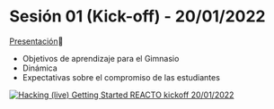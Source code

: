 # Sesión 01 (Kick-off) - 20/01/2022

[Presentación](https://docs.google.com/presentation/d/e/2PACX-1vTshigRPwn2LDstXmpcvCe_oGsgV_EHNCJPQwJ-xkW4mPq_9dEx5i5AbrnTX2Z0CfyCc99EGReTAjky/pub?start=false&loop=false&delayms=5000)🔗

- Objetivos de aprendizaje para el Gimnasio
- Dinámica
- Expectativas sobre el compromiso de las estudiantes

[![Hacking (live) Getting Started REACTO kickoff 20/01/2022](https://i3.ytimg.com/vi/F5jaYjyXCGQ/hqdefault.jpg)](https://youtu.be/F5jaYjyXCGQ)
